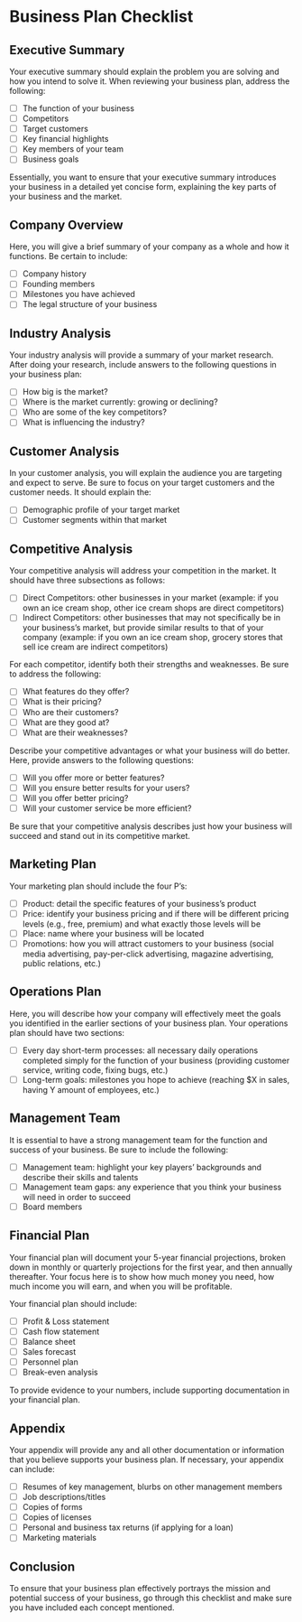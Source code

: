 # Business Plan Checklist

## Executive Summary
Your executive summary should explain the problem you are solving and how you intend to solve it. When reviewing your business plan, address the following:

- [ ] The function of your business
- [ ] Competitors
- [ ] Target customers
- [ ] Key financial highlights
- [ ] Key members of your team
- [ ] Business goals

Essentially, you want to ensure that your executive summary introduces your business in a detailed yet concise form, explaining the key parts of your business and the market. 

## Company Overview 
Here, you will give a brief summary of your company as a whole and how it functions. Be certain to include:

- [ ] Company history
- [ ] Founding members
- [ ] Milestones you have achieved
- [ ] The legal structure of your business

## Industry Analysis
Your industry analysis will provide a summary of your market research. After doing your research, include answers to the following questions in your business plan:

- [ ] How big is the market?
- [ ] Where is the market currently: growing or declining? 
- [ ] Who are some of the key competitors? 
- [ ] What is influencing the industry? 

## Customer Analysis 
In your customer analysis, you will explain the audience you are targeting and expect to serve. Be sure to focus on your target customers and the customer needs. It should explain the:

- [ ] Demographic profile of your target market
- [ ] Customer segments within that market

## Competitive Analysis
Your competitive analysis will address your competition in the market. It should have three subsections as follows:

- [ ] Direct Competitors: other businesses in your market (example: if you own an ice cream shop, other ice cream shops are direct competitors)
- [ ] Indirect Competitors: other businesses that may not specifically be in your business’s market, but provide similar results to that of your company (example: if you own an ice cream shop, grocery stores that sell ice cream are indirect competitors)

For each competitor, identify both their strengths and weaknesses. Be sure to address the following:

- [ ] What features do they offer?
- [ ] What is their pricing? 
- [ ] Who are their customers?
- [ ] What are they good at? 
- [ ] What are their weaknesses?

Describe your competitive advantages or what your business will do better. Here, provide answers to the following questions:

- [ ] Will you offer more or better features?
- [ ] Will you ensure better results for your users?
- [ ] Will you offer better pricing?
- [ ] Will your customer service be more efficient?

Be sure that your competitive analysis describes just how your business will succeed and stand out in its competitive market. 

## Marketing Plan
Your marketing plan should include the four P’s:

- [ ] Product: detail the specific features of your business’s product
- [ ] Price: identify your business pricing and if there will be different pricing levels (e.g., free, premium) and what exactly those levels will be
- [ ] Place: name where your business will be located
- [ ] Promotions: how you will attract customers to your business (social media advertising, pay-per-click advertising, magazine advertising, public relations, etc.)

## Operations Plan
Here, you will describe how your company will effectively meet the goals you identified in the earlier sections of your business plan. Your operations plan should have two sections:

- [ ] Every day short-term processes: all necessary daily operations completed simply for the function of your business (providing customer service, writing code, fixing bugs, etc.)
- [ ] Long-term goals: milestones you hope to achieve (reaching $X in sales, having Y amount of employees, etc.)

## Management Team
It is essential to have a strong management team for the function and success of your business. Be sure to include the following:

- [ ] Management team: highlight your key players’ backgrounds and describe their skills and talents
- [ ] Management team gaps: any experience that you think your business will need in order to succeed 
- [ ] Board members 
 
## Financial Plan
Your financial plan will document your 5-year financial projections, broken down in monthly or quarterly projections for the first year, and then annually thereafter. Your focus here is to show how much money you need, how much income you will earn, and when you will be profitable. 

Your financial plan should include:

- [ ] Profit & Loss statement 
- [ ] Cash flow statement
- [ ] Balance sheet
- [ ] Sales forecast
- [ ] Personnel plan
- [ ] Break-even analysis

To provide evidence to your numbers, include supporting documentation in your financial plan. 

## Appendix
Your appendix will provide any and all other documentation or information that you believe supports your business plan. If necessary, your appendix can include: 

- [ ] Resumes of key management, blurbs on other management members
- [ ] Job descriptions/titles
- [ ] Copies of forms
- [ ] Copies of licenses
- [ ] Personal and business tax returns (if applying for a loan)
- [ ] Marketing materials 

## Conclusion
To ensure that your business plan effectively portrays the mission and potential success of your business, go through this checklist and make sure you have included each concept mentioned.
